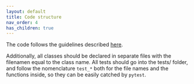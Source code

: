```yaml
---
layout: default
title: Code structure
nav_order: 4
has_children: true
---
```


The code follows the guidelines described [here](https://yt-project.org/doc/developing/developing.html#code-style-guide).

Additionally, all classes should be declared in separate files with the filenamen equal to the class name. All tests should go into the tests/ folder, and follow the nomenclature ``test_*`` both for the file names and the functions inside, so they can be easily catched by ``pytest``. 
